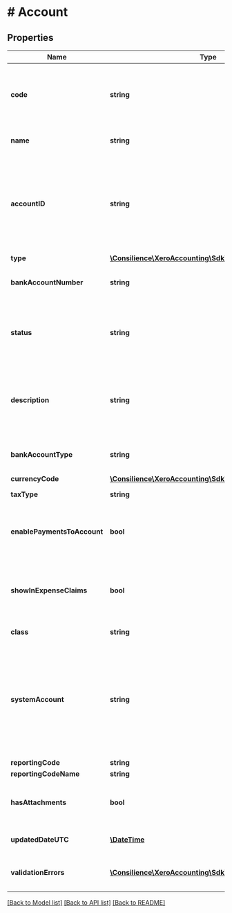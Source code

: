 # # Account

## Properties

Name | Type | Description | Notes
------------ | ------------- | ------------- | -------------
**code** | **string** | Customer defined alpha numeric account code e.g 200 or SALES (max length &#x3D; 10) | [optional] 
**name** | **string** | Name of account (max length &#x3D; 150) | [optional] 
**accountID** | **string** | The Xero identifier for an account – specified as a string following  the endpoint name   e.g. /297c2dc5-cc47-4afd-8ec8-74990b8761e9 | [optional] 
**type** | [**\Consilience\XeroAccounting\Sdk\Model\AccountType**](AccountType.md) |  | [optional] 
**bankAccountNumber** | **string** | For bank accounts only (Account Type BANK) | [optional] 
**status** | **string** | Accounts with a status of ACTIVE can be updated to ARCHIVED. See Account Status Codes | [optional] 
**description** | **string** | Description of the Account. Valid for all types of accounts except bank accounts (max length &#x3D; 4000) | [optional] 
**bankAccountType** | **string** | For bank accounts only. See Bank Account types | [optional] 
**currencyCode** | [**\Consilience\XeroAccounting\Sdk\Model\CurrencyCode**](CurrencyCode.md) |  | [optional] 
**taxType** | **string** | The tax type from TaxRates | [optional] 
**enablePaymentsToAccount** | **bool** | Boolean – describes whether account can have payments applied to it | [optional] 
**showInExpenseClaims** | **bool** | Boolean – describes whether account code is available for use with expense claims | [optional] 
**class** | **string** | See Account Class Types | [optional] 
**systemAccount** | **string** | If this is a system account then this element is returned. See System Account types. Note that non-system accounts may have this element set as either “” or null. | [optional] 
**reportingCode** | **string** | Shown if set | [optional] 
**reportingCodeName** | **string** | Shown if set | [optional] 
**hasAttachments** | **bool** | boolean to indicate if an account has an attachment (read only) | [optional] 
**updatedDateUTC** | [**\DateTime**](\DateTime.md) | Last modified date UTC format | [optional] 
**validationErrors** | [**\Consilience\XeroAccounting\Sdk\Model\ValidationError[]**](ValidationError.md) | Displays array of validation error messages from the API | [optional] 

[[Back to Model list]](../../README.md#documentation-for-models) [[Back to API list]](../../README.md#documentation-for-api-endpoints) [[Back to README]](../../README.md)



